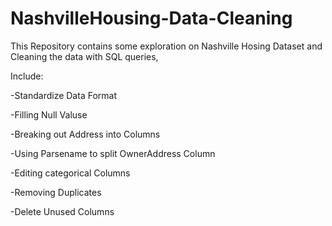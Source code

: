 # NashvilleHousing-Data-Cleaning

This Repository contains some exploration on Nashville Hosing Dataset and Cleaning the data with SQL queries, 

Include:

-Standardize Data Format

-Filling Null Valuse

-Breaking out Address into Columns

-Using Parsename to split OwnerAddress Column

-Editing categorical Columns

-Removing Duplicates

-Delete Unused Columns
